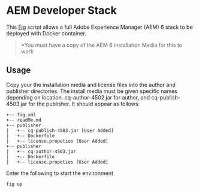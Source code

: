 # AEM Developer Stack

This [Fig](http://www.fig.sh/) script allows a full Adobe Experience Manager (AEM)
6 stack to be deployed with Docker container.

> *You must have a copy of the AEM 6 installation Media for this to work

## Usage
Copy your the installation media and license files into the author and publisher directories.
The install media must be given specific names depending on location. cq-author-4502.jar for author, and cq-publish-4503.jar for the publisher. It should appear as follows:

```
+-- fig.xml
+-- readMe.md
+-- publisher
|   +-- cq-publish-4503.jar [User Added]
|   +-- Dockerfile
|   +-- license.propeties [User Added]
+-- publisher
|   +-- cq-author-4503.jar
|   +-- Dockerfile
|   +-- license.propeties [User Added]
```

Enter the following to start the environment
```bash
fig up
```
